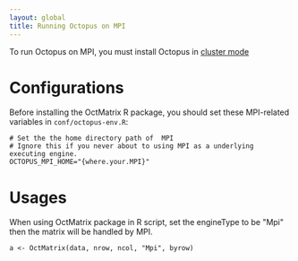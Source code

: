 ```yaml
---
layout: global
title: Running Octopus on MPI
---
```


To run Octopus on MPI, you must install Octopus in [cluster mode](Running-Octopus-on-a-Cluster.html)

# Configurations
Before installing the OctMatrix R package, you should set these MPI-related variables in `conf/octopus-env.R`:

    # Set the the home directory path of  MPI
    # Ignore this if you never about to using MPI as a underlying executing engine.
    OCTOPUS_MPI_HOME="{where.your.MPI}"

# Usages
When using OctMatrix package in R script, set the engineType to be "Mpi" then the matrix will be handled by MPI.

    a <- OctMatrix(data, nrow, ncol, "Mpi", byrow)